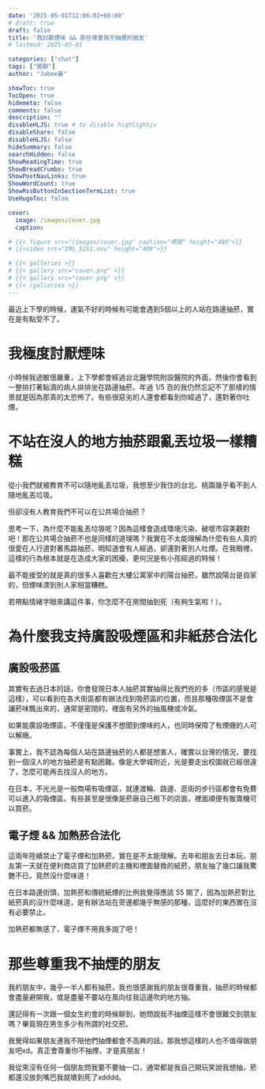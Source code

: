 ```yaml
---
date: '2025-05-01T12:06:02+08:00'
# draft: true
draft: false
title: '我討厭煙味 && 那些尊重我不抽煙的朋友'
# lastmod: 2025-05-01

categories: ["chat"]
tags: ["閒聊"]
author: "Jabee姜"

showToc: true
TocOpen: true
hidemeta: false
comments: false
description: ""
disableHLJS: true # to disable highlightjs
disableShare: false
disableHLJS: false
hideSummary: false
searchHidden: false
ShowReadingTime: true
ShowBreadCrumbs: true
ShowPostNavLinks: true
ShowWordCount: true
ShowRssButtonInSectionTermList: true
UseHugoToc: false

cover:
  image: /images/cover.jpg
  caption: 

# {{< figure src="/images/cover.jpg" caption="標題" height="400">}}
# {{<video src="IMG_5251.mov" height="400">}}

# {{< galleries >}}
# {{< gallery src="cover.png" >}}
# {{< gallery src="cover.png" >}}
# {{< /galleries >}}
---
```


最近上下學的時候，運氣不好的時候有可能會遇到5個以上的人站在路邊抽菸，實在是有點受不了。

# 我極度討厭煙味

小時候我過敏很嚴重，上下學都會經過台北醫學院附設醫院的外面，然後你會看到一整排打著點滴的病人排排坐在路邊抽菸。年過 1/5 百的我仍然忘記不了那樣的情景就是因為那真的太恐怖了。有些很惡劣的人還會都看到你經過了，還對著你吐煙。

# 不站在沒人的地方抽菸跟亂丟垃圾一樣糟糕

從小我們就被教育不可以隨地亂丟垃圾，我想至少我住的台北、桃園幾乎看不到人隨地亂丟垃圾。

但卻沒有人教育我們不可以在公共場合抽菸？

思考一下，為什麼不能亂丟垃圾呢？因為這樣會造成環境污染、破壞市容美觀對吧！那在公共場合抽菸不也是同樣的道理嗎？我實在不太能理解為什麼有些人真的很愛在人行道對著馬路抽菸，明知道會有人經過，卻還對著別人吐煙。在我眼裡，這樣的行為根本就是在造成大家的困擾，更何況是有小孩經過的時候！

最不能接受的就是真的很多人喜歡在大樓公寓家中的陽台抽菸，雖然說陽台是自家的，但煙味漂到別人家相當糟糕。

若帶點情緒字眼來講這件事，你怎麼不在房間抽到死（有夠生氣啦！）。

# 為什麼我支持廣設吸煙區和非紙菸合法化

## 廣設吸菸區

其實有去過日本的話，你會發現日本人抽菸其實抽得比我們兇的多（市區的感覺是這樣），可以看到在各大街區都有辦法找到吸菸區的位置，而且那種吸煙區不是會讓菸味飄出來的，通常是密閉的，裡面有另外的抽風機或冷氣。

如果能廣設吸煙區，不僅僅是保護不想聞到煙味的人，也同時保障了有煙癮的人可以解癮。

事實上，我不認為每個人站在路邊抽菸的人都是想害人，確實以台灣的情況，要找到一個沒人的地方抽菸是有點困難。像是大學城附近，光是要走出校園就已經很遠了，怎麼可能再去找沒人的地方。

在日本，不光光是一般商場有吸煙區，就連渡輪、路邊、逛街的步行區都會有免費可以進入的吸煙區。有些甚至是很像是菸廠自己租下的店面，裡面順便有販賣機可以買菸。

## 電子煙 && 加熱菸合法化

這兩年陸續禁止了電子煙和加熱菸，實在是不太能理解。去年和朋友去日本玩，朋友第一天就在便利商店買了加熱菸的主機和裡面替換的紙菸，朋友抽了幾口讓我驚艷不已，竟然沒什麼味道！

在日本路邊街頭，加熱菸和傳統紙煙的比例我覺得應該 55 開了，因為加熱菸對比紙菸真的沒什麼味道，是有辦法站在旁邊都幾乎無感的那種，這麼好的東西實在沒有必要禁止。

加熱菸都無感了，電子煙不用我多說了吧！

# 那些尊重我不抽煙的朋友

我的朋友中，幾乎一半人都有抽菸，我也很感謝我的朋友很尊重我，抽菸的時候都會盡量避開我，或是盡量不要站在風向往我這邊吹的地方抽。

還記得有一次跟一個女生約會的時候聊到，她問說我不抽煙這樣不會很難交到朋友嗎？畢竟現在男生多少有所謂的社交菸。

我覺得如果朋友連我不陪他們抽煙都會不高興的話，那我想這樣的人也不值得做朋友吧xd。真正會尊重你不抽煙，才是真朋友！

我從來沒有任何一個朋友問我要不要抽一口，通常都是我自己開玩笑說我想抽，菸都還沒放到嘴巴我就嗆到死了xdddd。



